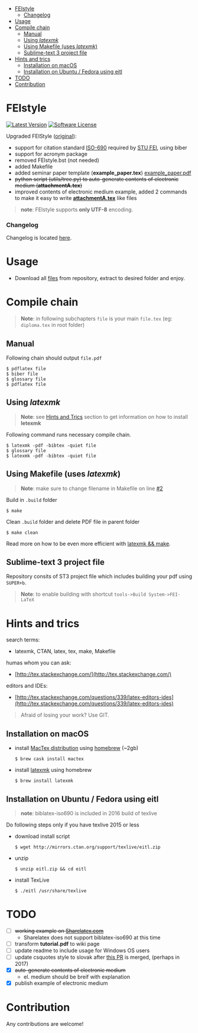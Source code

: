 <!-- START doctoc generated TOC please keep comment here to allow auto update -->
<!-- DON'T EDIT THIS SECTION, INSTEAD RE-RUN doctoc TO UPDATE -->


- [FEIstyle](#feistyle)
    - [Changelog](#changelog)
- [Usage](#usage)
- [Compile chain](#compile-chain)
  - [Manual](#manual)
  - [Using *latexmk*](#using-latexmk)
  - [Using Makefile (uses *latexmk*)](#using-makefile-uses-latexmk)
  - [Sublime-text 3 project file](#sublime-text-3-project-file)
- [Hints and trics](#hints-and-trics)
  - [Installation on macOS](#installation-on-macos)
  - [Installation on Ubuntu / Fedora using eitl](#installation-on-ubuntu--fedora-using-eitl)
- [TODO](#todo)
- [Contribution](#contribution)

<!-- END doctoc generated TOC please keep comment here to allow auto update -->

# FEIstyle
[![Latest Version](https://img.shields.io/github/release/Kyslik/FEIStyle.svg?style=flat-square)](https://github.com/Kyslik/FEIStyle/releases)
[![Software License](https://img.shields.io/badge/license-MIT-brightgreen.svg?style=flat-square)](LICENSE.md)

Upgraded FEIStyle ([original](http://www.uim.elf.stuba.sk/kaivt/Predmety/Sablony)):

 - support for citation standard [ISO-690](https://github.com/michal-h21/biblatex-iso690) required by [STU FEI](http://www.fei.stuba.sk/sk/kniznica-fei/vzory-bibliografickych-odkazov-a-citovanie.html?page_id=1756), using biber
 - support for acronym package
 - removed FEIstyle.bst (not needed)
 - added Makefile
 - added seminar paper template (**example_paper.tex**) [example_paper.pdf](example_paper.pdf)
 - <strike>python script (utils/tree.py) to auto-generate contents of electronic medium (**attachmentA.tex**)</strike>
 - improved contents of electronic medium example, added 2 commands to make it easy to write [**attachmentA.tex**](https://github.com/Kyslik/FEIStyle/blob/master/includes/attachmentA.tex) like files
 
>**note**: FEIstyle supports **only UTF-8** encoding.

### Changelog

Changelog is located [here](CHANGELOG.md).

# Usage
 - Download all [files](https://github.com/Kyslik/FEIStyle/archive/master.zip) from repository, extract to desired folder and enjoy.

# Compile chain

>**Note**: in following subchapters `file` is your main `file.tex` (eg: `diploma.tex` in root folder)

## Manual

Following chain should output `file.pdf`

```
$ pdflatex file
$ biber file
$ glossary file
$ pdflatex file
```

## Using *latexmk*
>**Note**: see [Hints and Trics](https://github.com/Kyslik/FEIStyle#hints-and-trics) section to get information on how to install **letexmk**

Following command runs necessary compile chain.

```
$ latexmk -pdf -bibtex -quiet file
$ glossary file
$ latexmk -pdf -bibtex -quiet file
```

## Using Makefile (uses *latexmk*)

>**Note**: make sure to change filename in Makefile on line [#2](https://github.com/Kyslik/FEIStyle/blob/master/Makefile#L2)

Build in `.build` folder

```
$ make
```

Clean `.build` folder and delete PDF file in parent folder

```
$ make clean
```

Read more on how to be even more efficient with [latexmk && make](https://drewsilcock.co.uk/using-make-and-latexmk).

## Sublime-text 3 project file
Repository consits of ST3 project file which includes building your pdf using `SUPER+b`.

>**Note**: to enable building with shortcut `tools->Build System->FEI-LaTeX`
   
# Hints and trics
search terms:

 - latexmk, CTAN, latex, tex, make, Makefile
 
humas whom you can ask: 

 - [http://tex.stackexchange.com/](http://tex.stackexchange.com/)
 
editors and IDEs:

 - [http://tex.stackexchange.com/questions/339/latex-editors-ides](http://tex.stackexchange.com/questions/339/latex-editors-ides)
 
> Afraid of losing your work? Use GIT.
 
## Installation on macOS

 - install [MacTex distribution](https://tug.org/mactex/) using [homebrew](http://brew.sh/index.html) (~2gb)

    ```
    $ brew cask install mactex
    ```

 - install [latexmk](https://www.ctan.org/pkg/latexmk/?lang=en) using homebrew
 
   ```
   $ brew install latexmk
   ```

## Installation on Ubuntu / Fedora using eitl
>**note**: biblatex-iso690 is included in 2016 build of texlive

Do following steps only if you have texlive 2015 or less

 - download install script
  
   ```
   $ wget http://mirrors.ctan.org/support/texlive/eitl.zip
   ```
 
 - unzip
   
   ```
   $ unzip eitl.zip && cd eitl
   ```

 - install TexLive
 
   ```
   $ ./eitl /usr/share/texlive
   ```

# TODO

 - [ ] <strike>working example on [Sharelatex.com](https://www.sharelatex.com)</strike>
   - Sharelatex does not support biblatex-iso690 at this time 
 - [ ] transform **tutorial.pdf** to wiki page
 - [ ] update readme to include usage for Windows OS users
 - [ ] update csquotes style to slovak after [this PR](https://github.com/josephwright/csquotes/pull/9) is merged, (perhaps in 2017)
 - [x] <strike>auto-generate contents of electronic medium</strike>
   - el. medium should be breif with explanation
 - [x] publish example of electronic medium

# Contribution

Any contributions are welcome!

